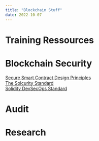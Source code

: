 ```yaml
---
title: "Blockchain Stuff"
date: 2022-10-07
--- 
```

# Training Ressources

# Blockchain Security 
[Secure Smart Contract Design Principles](https://github.com/0xsomnus/secure-smart-contract-design-principles)  
[The Solcurity Standard](https://github.com/transmissions11/solcurity)  
[Solidity DevSecOps Standard](https://github.com/0xsomnus/Solidity-DevSecOps-Standard)  

# Audit

# Research
